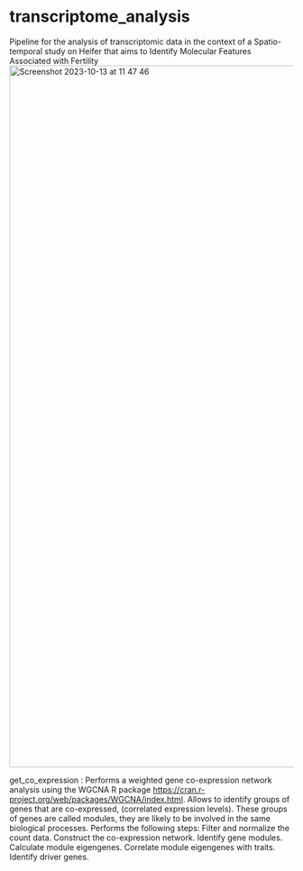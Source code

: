 # transcriptome_analysis
Pipeline for the analysis of transcriptomic data in the context of a Spatio-temporal study on Heifer that aims to Identify Molecular Features Associated with Fertility
<img width="1244" alt="Screenshot 2023-10-13 at 11 47 46" src="https://github.com/ydamergi/transcriptome_analysis/assets/114066873/df5da355-6f61-480a-a895-a5438eed81ef">


get_co_expression : 
Performs a weighted gene co-expression network analysis using the WGCNA R package https://cran.r-project.org/web/packages/WGCNA/index.html. Allows to identify groups of genes that are co-expressed, (correlated expression levels). These groups of genes are called modules, they are likely to be involved in the same biological processes.
Performs the following steps:
Filter and normalize the count data. 
Construct the co-expression network. 
Identify gene modules. 
Calculate module eigengenes.
Correlate module eigengenes with traits. 
Identify driver genes.
